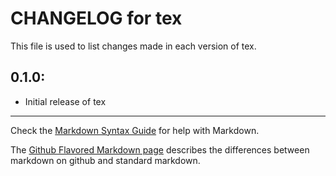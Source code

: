 # CHANGELOG for tex

This file is used to list changes made in each version of tex.

## 0.1.0:

* Initial release of tex

- - -
Check the [Markdown Syntax Guide](http://daringfireball.net/projects/markdown/syntax) for help with Markdown.

The [Github Flavored Markdown page](http://github.github.com/github-flavored-markdown/) describes the differences between markdown on github and standard markdown.
